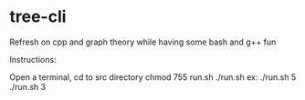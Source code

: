 # tree-cli
Refresh on cpp and graph theory while having some bash and g++ fun

Instructions:

Open a terminal, cd to src directory
chmod 755 run.sh
./run.sh <number>
ex:	./run.sh 5
		./run.sh 3
